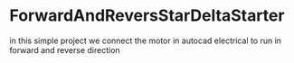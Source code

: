 # ForwardAndReversStarDeltaStarter
in this simple project we connect the motor in autocad electrical to run in forward and reverse direction 
